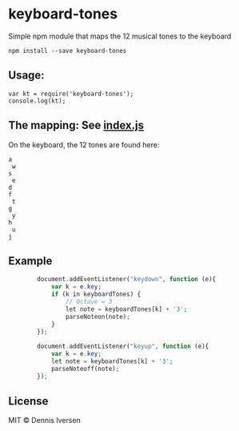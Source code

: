 # keyboard-tones

Simple npm module that maps the 12 musical tones to the keyboard

    npm install --save keyboard-tones

## Usage: 

    var kt = require('keyboard-tones');
    console.log(kt);

## The mapping: See [index.js](index.js)

On the keyboard, the 12 tones are found here: 

    a
     w
    s
     e
    d 
    f
     t
    g
     y
    h
     u
    j

## Example
~~~php
        document.addEventListener("keydown", function (e){
            var k = e.key;
            if (k in keyboardTones) {
                // Octave = 3
                let note = keyboardTones[k] + '3';
                parseNoteon(note);
            }
        });
        
        document.addEventListener("keyup", function (e){
            var k = e.key;
            let note = keyboardTones[k] + '3';
            parseNoteoff(note);
        });
~~~
## License

MIT © Dennis Iversen
